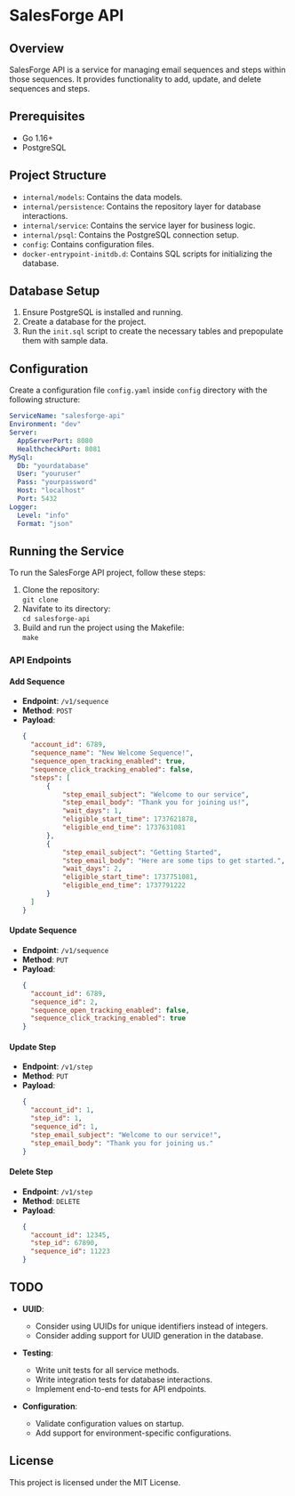 # SalesForge API

## Overview

SalesForge API is a service for managing email sequences and steps within those sequences. It provides functionality to add, update, and delete sequences and steps.

## Prerequisites

- Go 1.16+
- PostgreSQL

## Project Structure

- `internal/models`: Contains the data models.
- `internal/persistence`: Contains the repository layer for database interactions.
- `internal/service`: Contains the service layer for business logic.
- `internal/psql`: Contains the PostgreSQL connection setup.
- `config`: Contains configuration files.
- `docker-entrypoint-initdb.d`: Contains SQL scripts for initializing the database.

## Database Setup

1. Ensure PostgreSQL is installed and running.
2. Create a database for the project.
3. Run the `init.sql` script to create the necessary tables and prepopulate them with sample data.

## Configuration

Create a configuration file `config.yaml` inside `config` directory with the following structure:

```yaml
ServiceName: "salesforge-api"
Environment: "dev"
Server:
  AppServerPort: 8080
  HealthcheckPort: 8081
MySql:
  Db: "yourdatabase"
  User: "youruser"
  Pass: "yourpassword"
  Host: "localhost"
  Port: 5432
Logger:
  Level: "info"
  Format: "json"
```

## Running the Service
To run the SalesForge API project, follow these steps:  

1. Clone the repository:  
```git clone ```
2. Navifate to its directory:  
```cd salesforge-api```
3. Build and run the project using the Makefile:  
`make`

### API Endpoints

#### Add Sequence

- **Endpoint**: `/v1/sequence`
- **Method**: `POST`
- **Payload**:
  ```json
  {
    "account_id": 6789,
    "sequence_name": "New Welcome Sequence!",
    "sequence_open_tracking_enabled": true,
    "sequence_click_tracking_enabled": false,
    "steps": [
        {
            "step_email_subject": "Welcome to our service",
            "step_email_body": "Thank you for joining us!",
            "wait_days": 1,
            "eligible_start_time": 1737621878,
            "eligible_end_time": 1737631081
        },
        {
            "step_email_subject": "Getting Started",
            "step_email_body": "Here are some tips to get started.",
            "wait_days": 2,
            "eligible_start_time": 1737751081,
            "eligible_end_time": 1737791222
        }
    ]
  }
  ```

#### Update Sequence

- **Endpoint**: `/v1/sequence`
- **Method**: `PUT`
- **Payload**:
  ```json
  {
    "account_id": 6789,
    "sequence_id": 2,
    "sequence_open_tracking_enabled": false,
    "sequence_click_tracking_enabled": true
  }
  ```

#### Update Step

- **Endpoint**: `/v1/step`
- **Method**: `PUT`
- **Payload**:
  ```json
  {
    "account_id": 1,
    "step_id": 1,
    "sequence_id": 1,
    "step_email_subject": "Welcome to our service!",
    "step_email_body": "Thank you for joining us."
  }
  ```

#### Delete Step

- **Endpoint**: `/v1/step`
- **Method**: `DELETE`
- **Payload**:
  ```json
  {
    "account_id": 12345,
    "step_id": 67890,
    "sequence_id": 11223
  }
  ```

## TODO
- **UUID**:
    - Consider using UUIDs for unique identifiers instead of integers.
    - Consider adding support for UUID generation in the database.

- **Testing**:
    - Write unit tests for all service methods.
    - Write integration tests for database interactions.
    - Implement end-to-end tests for API endpoints.

- **Configuration**:
    - Validate configuration values on startup.
    - Add support for environment-specific configurations.

## License
This project is licensed under the MIT License.